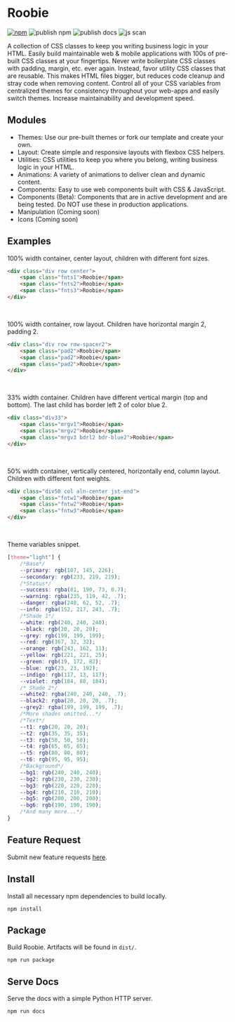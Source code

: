 # Roobie
[![npm](https://badge.fury.io/js/roobie.svg)](https://badge.fury.io/js/roobie)
![publish npm](https://github.com/kgrewee/roobie/actions/workflows/npm.yml/badge.svg)
![publish docs](https://github.com/kgrewee/roobie/actions/workflows/docs.yml/badge.svg)
![js scan](https://github.com/kgrewee/roobie/actions/workflows/js.yml/badge.svg)

A collection of CSS classes to keep you writing business logic in your HTML. Easily build maintainable web & mobile applications with 100s of pre-built CSS classes at your fingertips. Never write boilerplate CSS classes with padding, margin, etc. ever again. Instead, favor utility CSS classes that are reusable. This makes HTML files bigger, but reduces code cleanup and stray code when removing content. Control all of your CSS variables from centralized themes for consistency throughout your web-apps and easily switch themes. Increase maintainability and development speed.

## Modules
- Themes: Use our pre-built themes or fork our template and create your own.
- Layout: Create simple and responsive layouts with flexbox CSS helpers.
- Utilities: CSS utilities to keep you where you belong, writing business logic in your HTML.
- Animations: A variety of animations to deliver clean and dynamic content.
- Components: Easy to use web components built with CSS & JavaScript.
- Components (Beta): Components that are in active development and are being tested. Do NOT use these in production applications.
- Manipulation (Coming soon)
- Icons (Coming soon)

## Examples
100% width container, center layout, children with different font sizes.
```html
<div class="div row center">
    <span class="fnts1">Roobie</span>
    <span class="fnts2">Roobie</span>
    <span class="fnts3">Roobie</span>
</div>
```

<br>

100% width container, row layout.  Children have horizontal margin 2, padding 2.
```html
<div class="div row row-spacer2">
    <span class="pad2">Roobie</span>
    <span class="pad2">Roobie</span>
    <span class="pad2">Roobie</span>
</div>
```

<br>

33% width container. Children have different vertical margin (top and bottom). The last child has border left 2 of color blue 2.
```html
<div class="div33">
    <span class="mrgv1">Roobie</span>
    <span class="mrgv2">Roobie</span>
    <span class="mrgv3 bdrl2 bdr-blue2">Roobie</span>
</div>
```

<br>

50% width container, vertically centered, horizontally end, column layout. Children with different font weights.
```html
<div class="div50 col aln-center jst-end">
    <span class="fntw1">Roobie</span>
    <span class="fntw2">Roobie</span>
    <span class="fntw3">Roobie</span>
</div>
```

<br>

Theme variables snippet.
```css
[theme="light"] {
    /*Base*/
    --primary: rgb(107, 145, 226);
    --secondary: rgb(233, 219, 219);
    /*Status*/
    --success: rgba(81, 190, 73, 0.7);
    --warning: rgba(235, 119, 42, .7);
    --danger: rgba(248, 62, 52, .7);
    --info: rgba(152, 217, 243, .7);
    /*Shade 1*/
    --white: rgb(240, 240, 240);
    --black: rgb(20, 20, 20);
    --grey: rgb(199, 199, 199);
    --red: rgb(167, 32, 32);
    --orange: rgb(243, 162, 11);
    --yellow: rgb(221, 221, 25);
    --green: rgb(19, 172, 82);
    --blue: rgb(23, 23, 192);
    --indigo: rgb(117, 13, 117);
    --violet: rgb(184, 88, 184);
    /* Shade 2*/
    --white2: rgba(240, 240, 240, .7);
    --black2: rgba(20, 20, 20, .7);
    --grey2: rgba(199, 199, 199, .7);
    /*More shades omitted...*/
    /*Text*/
    --t1: rgb(20, 20, 20);
    --t2: rgb(35, 35, 35);
    --t3: rgb(50, 50, 50);
    --t4: rgb(65, 65, 65);
    --t5: rgb(80, 80, 80);
    --t6: rgb(95, 95, 95);
    /*Background*/
    --bg1: rgb(240, 240, 240);
    --bg2: rgb(230, 230, 230);
    --bg3: rgb(220, 220, 220);
    --bg4: rgb(210, 210, 210);
    --bg5: rgb(200, 200, 200);
    --bg6: rgb(190, 190, 190);
    /*And many more...*/
}
```

## Feature Request
Submit new feature requests [here](https://github.com/kgrewee/roobie/issues).

## Install
Install all necessary npm dependencies to build locally.
```shell
npm install
```

## Package
Build Roobie.  Artifacts will be found in `dist/`.
```shell
npm run package
```

## Serve Docs
Serve the docs with a simple Python HTTP server.
```shell
npm run docs
```